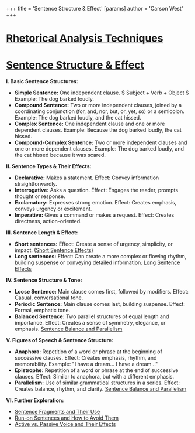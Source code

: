 +++
 title = 'Sentence Structure & Effect'
[params]
	author = 'Carson West'
+++
# [Rhetorical Analysis Techniques](./../rhetorical-analysis-techniques/)
# [Sentence Structure & Effect](./../sentence-structure-&-effect/)

**I. Basic Sentence Structures:**

* **Simple Sentence:** One independent clause.   $ Subject + Verb + Object $   Example: The dog barked loudly.
* **Compound Sentence:** Two or more independent clauses, joined by a coordinating conjunction (for, and, nor, but, or, yet, so) or a semicolon. Example: The dog barked loudly, and the cat hissed.
* **Complex Sentence:** One independent clause and one or more dependent clauses. Example: Because the dog barked loudly, the cat hissed.
* **Compound-Complex Sentence:** Two or more independent clauses and one or more dependent clauses. Example: The dog barked loudly, and the cat hissed because it was scared.

**II. Sentence Types & Their Effects:**

* **Declarative:** Makes a statement.  Effect: Convey information straightforwardly.
* **Interrogative:** Asks a question. Effect: Engages the reader, prompts thought or response.
* **Exclamatory:** Expresses strong emotion. Effect: Creates emphasis, conveys urgency or excitement.
* **Imperative:** Gives a command or makes a request. Effect: Creates directness, action-oriented.

**III. Sentence Length & Effect:**

* **Short sentences:**  Effect:  Create a sense of urgency, simplicity, or impact.  ([Short Sentence Effects](./../short-sentence-effects/))
* **Long sentences:** Effect: Can create a more complex or flowing rhythm, building suspense or conveying detailed information. [Long Sentence Effects](./../long-sentence-effects/)

**IV. Sentence Structure & Tone:**

* **Loose Sentence:** Main clause comes first, followed by modifiers. Effect: Casual, conversational tone.
* **Periodic Sentence:** Main clause comes last, building suspense. Effect: Formal, emphatic tone.
* **Balanced Sentence:** Two parallel structures of equal length and importance. Effect: Creates a sense of symmetry, elegance, or emphasis. [Sentence Balance and Parallelism](./../sentence-balance-and-parallelism/)


**V. Figures of Speech & Sentence Structure:**

* **Anaphora:** Repetition of a word or phrase at the beginning of successive clauses. Effect: Creates emphasis, rhythm, and memorability.  Example:  "I have a dream... I have a dream..."
* **Epistrophe:** Repetition of a word or phrase at the end of successive clauses. Effect: Similar to anaphora, but with a different emphasis.
* **Parallelism:** Use of similar grammatical structures in a series. Effect:  Creates balance, rhythm, and clarity. [Sentence Balance and Parallelism](./../sentence-balance-and-parallelism/)

**VI.  Further Exploration:**

* [Sentence Fragments and Their Use](./../sentence-fragments-and-their-use/)
* [Run-on Sentences and How to Avoid Them](./../run-on-sentences-and-how-to-avoid-them/)
* [Active vs. Passive Voice and Their Effects](./../active-vs.-passive-voice-and-their-effects/)


